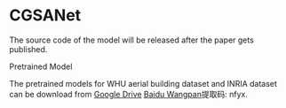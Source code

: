 # CGSANet
The source code of the model will be released after the paper gets published.


Pretrained Model

The pretrained models for WHU aerial building dataset and INRIA dataset can be download from [Google Drive](https://drive.google.com/drive/folders/1LD49DUJ9cw9DX7ssow2CQGZLpktvg8tZ?usp=sharing) [Baidu Wangpan](https://pan.baidu.com/s/1WWtrBzGmbM2eoO8NV1_ybg?pwd=nfyx )提取码: nfyx. 
